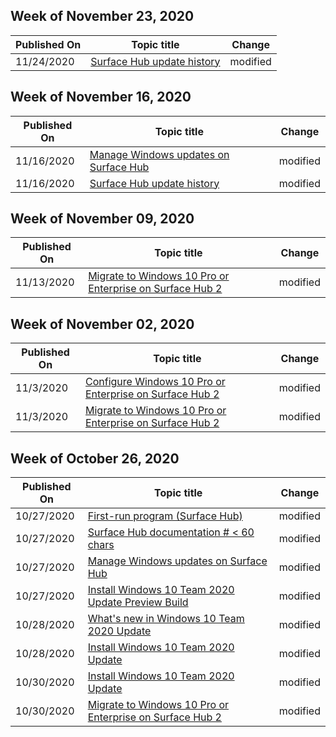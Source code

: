 <!-- This file is generated automatically each week. Changes made to this file will be overwritten.-->



## Week of November 23, 2020


| Published On |Topic title | Change |
|------|------------|--------|
| 11/24/2020 | [Surface Hub update history](/surface-hub/surface-hub-update-history) | modified |


## Week of November 16, 2020


| Published On |Topic title | Change |
|------|------------|--------|
| 11/16/2020 | [Manage Windows updates on Surface Hub](/surface-hub/manage-windows-updates-for-surface-hub) | modified |
| 11/16/2020 | [Surface Hub update history](/surface-hub/surface-hub-update-history) | modified |


## Week of November 09, 2020


| Published On |Topic title | Change |
|------|------------|--------|
| 11/13/2020 | [Migrate to Windows 10 Pro or Enterprise on Surface Hub 2](/surface-hub/surface-hub-2s-migrate-os) | modified |


## Week of November 02, 2020


| Published On |Topic title | Change |
|------|------------|--------|
| 11/3/2020 | [Configure Windows 10 Pro or Enterprise on Surface Hub 2](/surface-hub/surface-hub-2-post-install) | modified |
| 11/3/2020 | [Migrate to Windows 10 Pro or Enterprise on Surface Hub 2](/surface-hub/surface-hub-2s-migrate-os) | modified |


## Week of October 26, 2020


| Published On |Topic title | Change |
|------|------------|--------|
| 10/27/2020 | [First-run program (Surface Hub)](/surface-hub/first-run-program-surface-hub) | modified |
| 10/27/2020 | [Surface Hub documentation # < 60 chars](/surface-hub/index) | modified |
| 10/27/2020 | [Manage Windows updates on Surface Hub](/surface-hub/manage-windows-updates-for-surface-hub) | modified |
| 10/27/2020 | [Install Windows 10 Team 2020 Update Preview Build](/surface-hub/surface-hub-install-2020preview) | modified |
| 10/28/2020 | [What's new in Windows 10 Team 2020 Update](/surface-hub/surface-hub-2020-update-whats-new) | modified |
| 10/28/2020 | [Install Windows 10 Team 2020 Update](/surface-hub/surface-hub-2020-update) | modified |
| 10/30/2020 | [Install Windows 10 Team 2020 Update](/surface-hub/surface-hub-2020-update) | modified |
| 10/30/2020 | [Migrate to Windows 10 Pro or Enterprise on Surface Hub 2](/surface-hub/surface-hub-2s-migrate-os) | modified |
